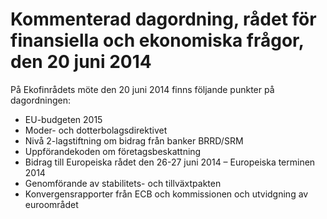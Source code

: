 # Kommenterad dagordning, rådet för finansiella och ekonomiska frågor, den 20 juni 2014

På Ekofinrådets möte den 20 juni 2014 finns följande punkter på dagordningen:

* EU\-budgeten 2015
* Moder\- och dotterbolagsdirektivet
* Nivå 2\-lagstiftning om bidrag från banker BRRD/SRM
* Uppförandekoden om företagsbeskattning
* Bidrag till Europeiska rådet den 26\-27 juni 2014 – Europeiska terminen 2014
* Genomförande av stabilitets\- och tillväxtpakten
* Konvergensrapporter från ECB och kommissionen och utvidgning av euroområdet
